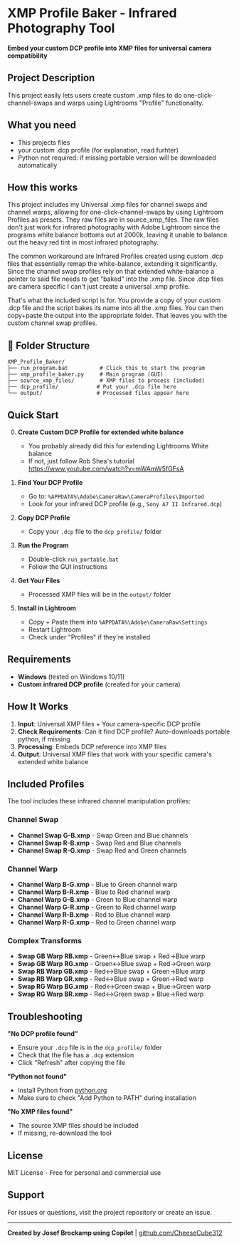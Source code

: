 # XMP Profile Baker - Infrared Photography Tool

**Embed your custom DCP profile into XMP files for universal camera compatibility**

## Project Description

This project easily lets users create custom .xmp files to do one-click-channel-swaps and warps using Lightrooms "Profile" functionality.

## What you need

- This projects files
- your custom .dcp profile (for explanation, read furhter)
- Python not required: if missing portable version will be downloaded automatically

## How this works

This project includes my Universal .xmp files for channel swaps and channel warps, allowing for one-click-channel-swaps by using Lightroom Profiles as presets. They raw files are in source_xmp_files. The raw files don't just work for infrared photography with Adobe Lightroom since the programs white balance bottoms out at 2000k, leaving it unable to balance out the heavy red tint in most infrared photography. 

The common workaround are Infrared Profiles created using custom .dcp files that essentially remap the white-balance, extending it significantly. Since the channel swap profiles rely on that extended white-balance a pointer to said file needs to get "baked" into the .xmp file. Since .dcp files are camera specific I can't just create a universal .xmp profile.

That's what the included script is for. You provide a copy of your custom .dcp file and the script bakes its name into all the .xmp files. You can then copy+paste the output into the appropriate folder. That leaves you with the custom channel swap profiles.

## 📁 Folder Structure

```
XMP_Profile_Baker/
├── run_program.bat          # Click this to start the program
├── xmp_profile_baker.py     # Main program (GUI)
├── source_xmp_files/        # XMP files to process (included)
├── dcp_profile/            # Put your .dcp file here
└── output/                 # Processed files appear here
```

## Quick Start

0. **Create Custom DCP Profile for extended white balance**
   - You probably already did this for extending Lightrooms White balance
   - If not, just follow Rob Shea's tutorial https://www.youtube.com/watch?v=mWAmW5fGFsA

1. **Find Your DCP Profile**
   - Go to: `%APPDATA%\Adobe\CameraRaw\CameraProfiles\Imported`
   - Look for your infrared DCP profile (e.g., `Sony A7 II Infrared.dcp`)

2. **Copy DCP Profile**
   - Copy your `.dcp` file to the `dcp_profile/` folder

3. **Run the Program**
   - Double-click `run_portable.bat`
   - Follow the GUI instructions

4. **Get Your Files**
   - Processed XMP files will be in the `output/` folder

5. **Install in Lightroom**
   - Copy + Paste them into `%APPDATA%\Adobe\CameraRaw\Settings`
   - Restart Lightroom
   - Check under "Profiles" if they're installed

## Requirements

- **Windows** (tested on Windows 10/11)
- **Custom infrared DCP profile** (created for your camera)

## How It Works

1. **Input**: Universal XMP files + Your camera-specific DCP profile
2. **Check Requirements**: Can it find DCP profile? Auto-downloads portable python, if missing
2. **Processing**: Embeds DCP reference into XMP files
3. **Output**: Universal XMP files that work with your specific camera's extended white balance

## Included Profiles

The tool includes these infrared channel manipulation profiles:

### Channel Swap
- **Channel Swap G-B.xmp** - Swap Green and Blue channels
- **Channel Swap R-B.xmp** - Swap Red and Blue channels
- **Channel Swap R-G.xmp** - Swap Red and Green channels

### Channel Warp
- **Channel Warp B-G.xmp** - Blue to Green channel warp
- **Channel Warp B-R.xmp** - Blue to Red channel warp  
- **Channel Warp G-B.xmp** - Green to Blue channel warp
- **Channel Warp G-R.xmp** - Green to Red channel warp
- **Channel Warp R-B.xmp** - Red to Blue channel warp
- **Channel Warp R-G.xmp** - Red to Green channel warp

### Complex Transforms
- **Swap GB Warp RB.xmp** - Green↔Blue swap + Red→Blue warp
- **Swap GB Warp RG.xmp** - Green↔Blue swap + Red→Green warp
- **Swap RB Warp GB.xmp** - Red↔Blue swap + Green→Blue warp
- **Swap RB Warp GR.xmp** - Red↔Blue swap + Green→Red warp
- **Swap RG Warp BG.xmp** - Red↔Green swap + Blue→Green warp
- **Swap RG Warp BR.xmp** - Red↔Green swap + Blue→Red warp


## Troubleshooting

**"No DCP profile found"**
- Ensure your `.dcp` file is in the `dcp_profile/` folder
- Check that the file has a `.dcp` extension
- Click "Refresh" after copying the file

**"Python not found"**
- Install Python from [python.org](https://python.org)
- Make sure to check "Add Python to PATH" during installation

**"No XMP files found"**
- The source XMP files should be included
- If missing, re-download the tool

## License

MIT License - Free for personal and commercial use

## Support

For issues or questions, visit the project repository or create an issue.

---

**Created by Josef Brockamp using Copilot** | [github.com/CheeseCube312](https://github.com/CheeseCube312)
